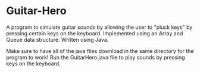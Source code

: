# Guitar-Hero

A program to simulate guitar sounds by allowing the user to "pluck keys" by pressing certain keys on the keyboard. Implemented using an Array and Queue data structure. Written using Java.

Make sure to have all of the java files download in the same directory for the program to work! Run the GuitarHero.java file to play sounds by pressing keys on the keyboard.
